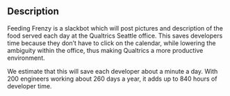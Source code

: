 ## Description

Feeding Frenzy is a slackbot which will post pictures and description of the food served each day at the Qualtrics Seattle office. This saves developers time because they don’t have to click on the calendar, while lowering the ambiguity within the office, thus making Qualtrics a more productive environment.

We estimate that this will save each developer about a minute a day. With 200 engineers working about 260 days a year, it adds up to 840 hours of developer time. 
